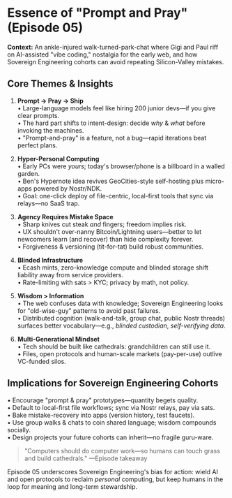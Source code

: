 # Essence of "Prompt and Pray" (Episode 05)

**Context:** An ankle-injured walk-turned-park-chat where Gigi and Paul riff on AI-assisted "vibe coding," nostalgia for the early web, and how Sovereign Engineering cohorts can avoid repeating Silicon-Valley mistakes.

## Core Themes & Insights

1. **Prompt → Pray → Ship**  
   • Large-language models feel like hiring 200 junior devs—if you give clear prompts.  
   • The hard part shifts to intent-design: decide _why_ & _what_ before invoking the machines.  
   • "Prompt-and-pray" is a feature, not a bug—rapid iterations beat perfect plans.

2. **Hyper-Personal Computing**  
   • Early PCs were _yours_; today's browser/phone is a billboard in a walled garden.  
   • Ben's Hypernote idea revives GeoCities-style self-hosting plus micro-apps powered by Nostr/NDK.  
   • Goal: one-click deploy of file-centric, local-first tools that sync via relays—no SaaS trap.

3. **Agency Requires Mistake Space**  
   • Sharp knives cut steak _and_ fingers; freedom implies risk.  
   • UX shouldn't over-nanny Bitcoin/Lightning users—better to let newcomers learn (and recover) than hide complexity forever.  
   • Forgiveness & versioning (tit-for-tat) build robust communities.

4. **Blinded Infrastructure**  
   • Ecash mints, zero-knowledge compute and blinded storage shift liability away from service providers.  
   • Rate-limiting with sats > KYC; privacy by math, not policy.

5. **Wisdom > Information**  
   • The web confuses data with knowledge; Sovereign Engineering looks for "old-wise-guy" patterns to avoid past failures.  
   • Distributed cognition (walk-and-talk, group chat, public Nostr threads) surfaces better vocabulary—e.g., _blinded custodian_, _self-verifying data_.

6. **Multi-Generational Mindset**  
   • Tech should be built like cathedrals: grandchildren can still use it.  
   • Files, open protocols and human-scale markets (pay-per-use) outlive VC-funded silos.

## Implications for Sovereign Engineering Cohorts

• Encourage "prompt & pray" prototypes—quantity begets quality.  
• Default to local-first file workflows; sync via Nostr relays, pay via sats.  
• Bake mistake-recovery into apps (version history, test faucets).  
• Use group walks & chats to coin shared language; wisdom compounds socially.  
• Design projects your future cohorts can inherit—no fragile guru-ware.

> "Computers should do computer work—so humans can touch grass and build cathedrals." —Episode takeaway

Episode 05 underscores Sovereign Engineering's bias for action: wield AI and open protocols to reclaim _personal_ computing, but keep humans in the loop for meaning and long-term stewardship.

